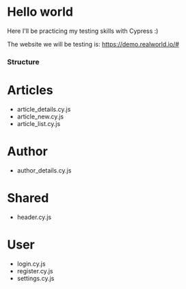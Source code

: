# Hello world

Here I'll be practicing my testing skills with Cypress :)

The website we will be testing is: https://demo.realworld.io/#

### Structure

# Articles
  - article_details.cy.js
  - article_new.cy.js
  - article_list.cy.js

# Author
  - author_details.cy.js

# Shared
  - header.cy.js

# User
  - login.cy.js
  - register.cy.js
  - settings.cy.js
